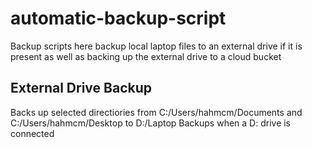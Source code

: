 # automatic-backup-script
Backup scripts here backup local laptop files to an external drive if it is present as well as backing up the external drive to a cloud bucket

## External Drive Backup
Backs up selected directiories from C:/Users/hahmcm/Documents and C:/Users/hahmcm/Desktop to D:/Laptop Backups when a D: drive is connected
